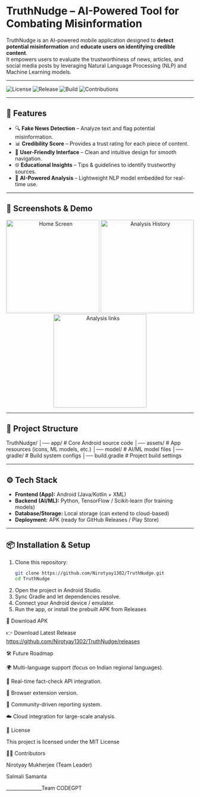 # TruthNudge – AI-Powered Tool for Combating Misinformation

TruthNudge is an AI-powered mobile application designed to **detect potential misinformation** and **educate users on identifying credible content**.  
It empowers users to evaluate the trustworthiness of news, articles, and social media posts by leveraging Natural Language Processing (NLP) and Machine Learning models.

---
<p align="center">
  
  ![License](https://img.shields.io/badge/License-MIT-green.svg)  ![Release](https://img.shields.io/github/v/release/Nirotyay1302/TruthNudge) ![Build](https://img.shields.io/badge/Build-Android%20Studio-blue) ![Contributions](https://img.shields.io/badge/Contributions-Welcome-orange)
</p>

---

## 🚀 Features
- 🔍 **Fake News Detection** – Analyze text and flag potential misinformation.  
- 📊 **Credibility Score** – Provides a trust rating for each piece of content.  
- 📱 **User-Friendly Interface** – Clean and intuitive design for smooth navigation.  
- 🌐 **Educational Insights** – Tips & guidelines to identify trustworthy sources.  
- 🧠 **AI-Powered Analysis** – Lightweight NLP model embedded for real-time use.  

---

## 📸 Screenshots & Demo

<p align="center">
  <img src="screenshots/home_screen.png" alt="Home Screen" width="250"/>
  <img src="screenshots/history_screen.png" alt="Analysis History" width="250"/>
  <img src="screenshots/check claim_screen.png" alt="Analysis links" width="250"/>
</p>

---

## 📂 Project Structure
TruthNudge/
│── app/ # Core Android source code
│── assets/ # App resources (icons, ML models, etc.)
│── model/ # AI/ML model files
│── gradle/ # Build system configs
│── build.gradle # Project build settings

---

## ⚙️ Tech Stack
- **Frontend (App):** Android (Java/Kotlin + XML)  
- **Backend (AI/ML):** Python, TensorFlow / Scikit-learn (for training models)  
- **Database/Storage:** Local storage (can extend to cloud-based)  
- **Deployment:** APK (ready for GitHub Releases / Play Store)  

---

## 📦 Installation & Setup
1. Clone this repository:
   ```bash
   git clone https://github.com/Nirotyay1302/TruthNudge.git
   cd TruthNudge
2. Open the project in Android Studio.
3. Sync Gradle and let dependencies resolve.
4. Connect your Android device / emulator.
5. Run the app, or install the prebuilt APK from Releases

📲 Download APK

👉 Download Latest Release
https://github.com/Nirotyay1302/TruthNudge/releases

🛠 Future Roadmap

🌍 Multi-language support (focus on Indian regional languages).

🔗 Real-time fact-check API integration.

🧩 Browser extension version.

👥 Community-driven reporting system.

☁️ Cloud integration for large-scale analysis.

📜 License

This project is licensed under the MIT License

👨‍💻 Contributors

Nirotyay Mukherjee (Team Leader)

Salmali Samanta 

_______________Team CODEGPT

